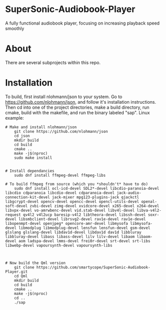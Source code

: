 # SuperSonic-Audiobook-Player
A fully functional audiobook player, focusing on increasing playback speed smoothly

# About
There are several subprojects within this repo.


# Installation
To build, first install nlohmann/json to your system. Go to https://github.com/nlohmann/json, and follow it's installation instructions.
Then cd into one of the project directories, make a build directory, run cmake, build with the makefile, and run the binary labeled "sap".
Linux example:

    # Make and install nlohmann/json
        git clone https://github.com/nlohmann/json
        cd json
        mkdir build
        cd build
        cmake ..
        make -j$(nproc)
        sudo make install


    # Install dependancies
        sudo dnf install ffmpeg-devel ffmpeg-libs

    # To build ffmpeg from source (which you *shouldn't* have to do)
        sudo dnf install ocl-icd-devel SDL2*-devel libcdio-paranoia-devel libcdio cdparanoia libcdio-devel cdparanoia-devel jack-audio-connection-kit-devel jack-mixer mpg123-plugins-jack qjackctl libgcrypt-devel opencv-devel opencc-devel opencl-utils-devel openal-soft-devel zvbi-devel zimg-devel xvidcore-devel x265-devel x264-devel libvpx-devel vo-amrwbenc-devel vid.stab-devel libv4l-devel libva-v4l2-request qv4l2 v4l2ucp baresip-v4l2 libtheora-devel libssh-devel soxr-devel libsmbclient-devel librsvg2-devel rav1e-devel rav1e-devel libopenmpt-devel openjpeg* opencore-amr-devel libmysofa libmysofa-devel libmodplug libmodplug-devel lensfun lensfun-devel gsm-devel glslang glslang-devel libdav1d-devel libdav1d dav1d libbluray libbluray-devel libass libass-devel lilv lilv-devel libaom libaom-devel aom ladspa-devel lmms-devel frei0r-devel srt-devel srt-libs libwebp-devel vapoursynth-devel vapoursynth-libs



    # Now build the Qml version
        git clone https://github.com/smartycope/SuperSonic-Audiobook-Player.git
        cd Qml
        mkdir build
        cd build
        cmake ..
        make -j$(nproc)
        cd ..
        ./sap
